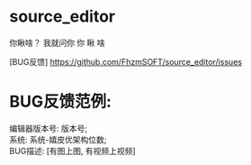 # source_editor
你瞅啥？
我就问你
你 瞅 啥 



[BUG反馈] https://github.com/FhzmSOFT/source_editor/issues



# BUG反馈范例:
编辑器版本号: 版本号;<br>
系统: 系统-嬉皮优架构位数;<br>
BUG描述: [有图上图, 有视频上视频]<br>
